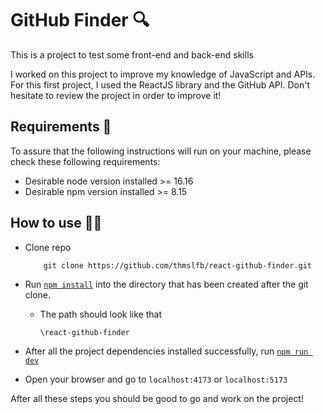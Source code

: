 # GitHub Finder 🔍

This is a project to test some front-end and back-end skills

I worked on this project to improve my knowledge of JavaScript and APIs. For this first project, I used the ReactJS library and the GitHub API. Don't hesitate to review the project in order to improve it!

## Requirements 📝

To assure that the following instructions will run on your machine, please check these following requirements: 

* Desirable node version installed >= 16.16
* Desirable npm version installed >= 8.15

## How to use 🧑‍💻
* Clone repo 
    ```
        git clone https://github.com/thmslfb/react-github-finder.git
    ```
* Run [`npm install`](https://docs.npmjs.com/cli/v6/commands/npm-install) into the directory that has been created after the git clone.
    * The path should look like that
        ```
        \react-github-finder
        ```

* After all the project dependencies installed successfully, run [`npm run dev`](https://nextjs.org/learn/basics/create-nextjs-app/setup)

* Open your browser and go to ```localhost:4173``` or ```localhost:5173```

After all these steps you should be good to go and work on the project!
